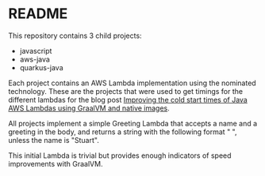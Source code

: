 # README

This repository contains 3 child projects:

  - javascript
  - aws-java
  - quarkus-java

Each project contains an AWS Lambda implementation using the nominated technology. These are the projects that were used to get timings for the different lambdas for the blog post [Improving the cold start times of Java AWS Lambdas using GraalVM and native images](https://shinesolutions.com/?p=25678).

All projects implement a simple Greeting Lambda that accepts a name and a greeting in the body, and returns a string with the following format "<greeting> <name>", unless the name is "Stuart".

This initial Lambda is trivial but provides enough indicators of speed improvements with GraalVM.
